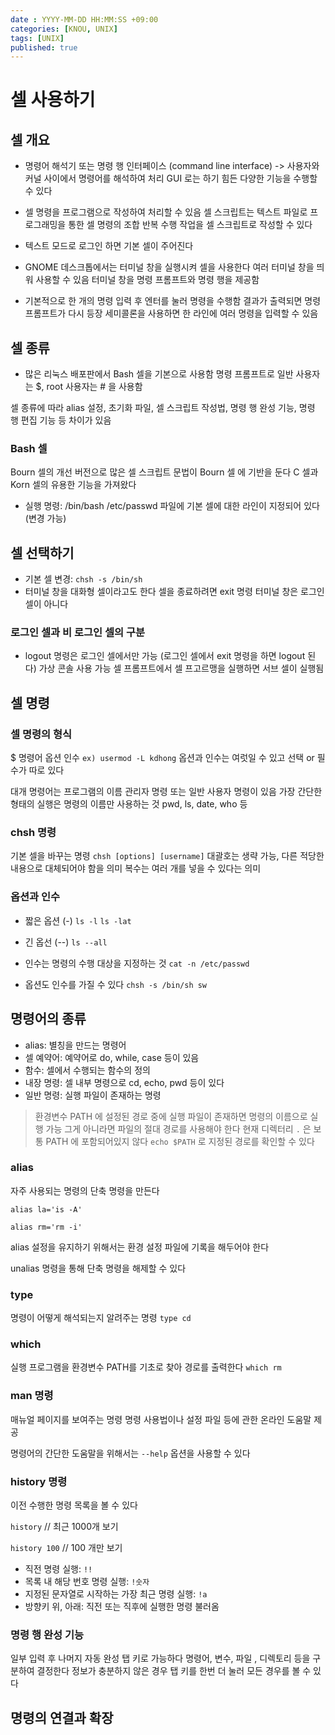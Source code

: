 ```yaml
---
date : YYYY-MM-DD HH:MM:SS +09:00
categories: [KNOU, UNIX]
tags: [UNIX]
published: true
---
```



# 셀 사용하기

## 셀 개요
- 명령어 해석기 또는 명령 행 인터페이스 (command line interface)
-> 사용자와 커널 사이에서 명령어를 해석하여 처리
GUI 로는 하기 힘든 다양한 기능을 수행할 수 있다

- 셀 명령을 프로그램으로 작성하여 처리할 수 있음
셀 스크립트는 텍스트 파일로 프로그래밍을 통한 셀 명령의 조합
반복 수행 작업을 셀 스크립트로 작성할 수 있다

- 텍스트 모드로 로그인 하면 기본 셀이 주어진다
- GNOME 데스크톱에서는 터미널 창을 실행시켜 셀을 사용한다
여러 터미널 창을 띄워 사용할  수 있음
터미널 창을 명령 프롬프트와 명령 행을 제공함

- 기본적으로 한 개의 명령 입력 후 엔터를 눌러 명령을 수행함
결과가 출력되면 명령 프롬프트가 다시 등장
세미콜론을 사용하면 한 라인에 여러 명령을 입력할 수 있음 

## 셀 종류
- 많은 리눅스 배포판에서 Bash 셀을 기본으로 사용함
명령 프롬프트로 일반 사용자는 $, root 사용자는 # 을 사용함

셀 종류에 따라 alias 설정, 초기화 파일, 셀 스크립트 작성법, 명령 행 완성 기능, 명령 행 편집 기능 등
차이가 있음

### Bash 셀
Bourn 셀의 개선 버전으로 많은 셀 스크립트 문법이 Bourn 셀 에 기반을 둔다
C 셀과 Korn 셀의 유용한 기능을 가져왔다

- 실행 명령: /bin/bash
/etc/passwd 파일에 기본 셀에 대한 라인이 지정되어 있다 (변경 가능)

## 셀 선택하기
- 기본 셀 변경: `chsh -s /bin/sh`
- 터미널 창을 대화형 셀이라고도 한다
셀을 종료하려면 exit 명령
터미널 창은 로그인 셀이 아니다

### 로그인 셀과 비 로그인 셀의 구분
- logout 명령은 로그인 셀에서만 가능 (로그인 셀에서 exit 명령을 하면 logout 된다)
가상 콘솔 사용 가능
셀 프롬프트에서 셀 프고르맹을 실행하면 서브 셀이 실행됨

## 셀 명령
### 셀 명령의 형식
$ 명령어 옵션 인수
`ex) usermod -L kdhong`
옵션과 인수는 여럿일 수 있고 선택 or 필수가 따로 있다

대개 명령어는 프로그램의 이름
관리자 명령 또는 일반 사용자 명령이 있음
가장 간단한 형태의 실행은 명령의 이름만 사용하는 것
pwd, ls, date, who 등

### chsh 명령
기본 셀을 바꾸는 명령
`chsh [options] [username]`
대괄호는 생략 가능, 다른 적당한 내용으로 대체되어야 함을 의미
복수는 여러 개를 넣을 수 있다는 의미

### 옵션과 인수
- 짧은 옵션 (-)
`ls -l`
`ls -lat`

- 긴 옵선 (--)
`ls --all`

- 인수는 명령의 수행 대상을 지정하는 것
`cat -n /etc/passwd`

- 옵션도 인수를 가질 수 있다
`chsh -s /bin/sh sw`


## 명령어의 종류
- alias: 별칭을 만드는 명령어
- 셀 예약어: 예약어로 do, while, case 등이 있음
- 함수: 셀에서 수행되는 함수의 정의
- 내장 명령: 셀 내부 명령으로 cd, echo, pwd 등이 있다
- 일반 명령: 실행 파일이 존재하는 명령

> 환경변수 PATH 에 설정된 경로 중에 실행 파일이 존재하면 명령의 이름으로 실행 가능
그게 아니라면 파일의 절대 경로를 사용해야 한다
현재 디렉터리 `.` 은 보통 PATH 에 포함되어있지 않다
`echo $PATH` 로 지정된 경로를 확인할 수 있다


### alias
자주 사용되는 명령의 단축 명령을 만든다

`alias la='is -A'`

`alias rm='rm -i'`

alias 설정을 유지하기 위해서는 환경 설정 파일에 기록을 해두어야 한다

unalias 명령을 통해 단축 명령을 해제할 수 있다

### type 
명령이 어떻게 해석되는지 알려주는 명령
`type cd` 

### which
실행 프로그램을 환경변수 PATH를 기초로 찾아 경로를 출력한다
`which rm`

### man 명령
매뉴얼 페이지를 보여주는 명령
명령 사용법이나 설정 파일 등에 관한 온라인 도움말 제공

명령어의 간단한 도움말을 위해서는 `--help` 옵션을 사용할 수 있다

### history 명령
이전 수행한 명령 목록을 볼 수 있다

`history` // 최근 1000개 보기

`history 100` // 100 개만 보기

- 직전 명령 실행: `!!`
- 목록 내 해당 번호 명령 실행: `!숫자`
- 지정된 문자열로 시작하는 가장 최근 명령 실행: `!a`
- 방향키 위, 아래: 직전 또는 직후에 실행한 명령 불러옴

### 명령 행 완성 기능
일부 입력 후 나머지 자동 완성
탭 키로 가능하다
명령어, 변수, 파일 , 디렉토리 등을 구분하여 결정한다
정보가 충분하지 않은 경우 탭 키를 한번 더 눌러 모든 경우를 볼 수 있다

## 명령의 연결과 확장
